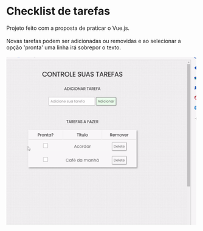 <h1>Checklist de tarefas</h1>
Projeto feito com a proposta de praticar o Vue.js.
<br><br>
Novas tarefas podem ser adicionadas ou removidas e ao selecionar a opção 'pronta' uma linha irá sobrepor o texto.
<br><br>
<img width=500 src='lista%20de%20tarefas.gif'>
